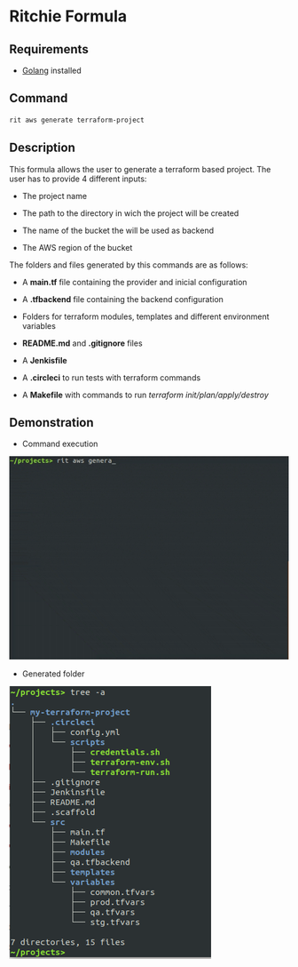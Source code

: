 <!-- markdownlint-disable-file MD013 -->
<!-- markdownlint-disable-file MD033 -->

# Ritchie Formula

## Requirements

- [Golang](https://golang.org/doc/install) installed

## Command

```bash
rit aws generate terraform-project
```

## Description

This formula allows the user to generate a terraform based project. The user has to provide 4 different inputs:

- The project name

- The path to the directory in wich the project will be created

- The name of the bucket the will be used as backend

- The AWS region of the bucket

The folders and files generated by this commands are as follows:

- A **main.tf** file containing the provider and inicial configuration

- A **.tfbackend** file containing the backend configuration

- Folders for terraform modules, templates and different environment variables

- **README.md** and **.gitignore** files

- A **Jenkisfile**

- A **.circleci** to run tests with terraform commands

- A **Makefile** with commands to run _terraform init/plan/apply/destroy_

## Demonstration

- Command execution

<img src="https://github.com/ZupIT/ritchie-formulas/raw/master/aws/generate/terraform-project/demo.gif">

- Generated folder

<img src="https://github.com/ZupIT/ritchie-formulas/raw/master/aws/generate/terraform-project/tree-image.png">
